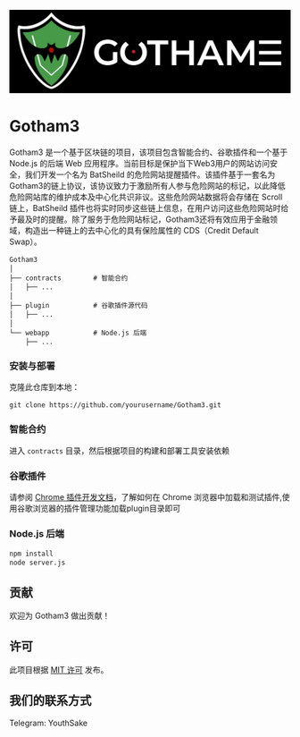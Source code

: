 ![](https://github.com/takiAA/gotham3/blob/main/images/2251682868507_.pic.jpg?raw=true)

# Gotham3
Gotham3 是一个基于区块链的项目，该项目包含智能合约、谷歌插件和一个基于 Node.js 的后端 Web 应用程序。当前目标是保护当下Web3用户的网站访问安全，我们开发一个名为 BatSheild 的危险网站提醒插件。该插件基于一套名为 Gotham3的链上协议，该协议致力于激励所有人参与危险网站的标记，以此降低危险网站库的维护成本及中心化共识非议。这些危险网站数据将会存储在 Scroll 链上，BatSheild 插件也将实时同步这些链上信息，在用户访问这些危险网站时给予最及时的提醒。除了服务于危险网站标记，Gotham3还将有效应用于金融领域，构造出一种链上的去中心化的具有保险属性的 CDS（Credit Default Swap）。

```
Gotham3
│
├── contracts        # 智能合约
│   ├── ...
│
├── plugin           # 谷歌插件源代码
│   ├── ...
│
└── webapp           # Node.js 后端
    ├── ...

```

### 安装与部署

克隆此仓库到本地：

```
git clone https://github.com/yourusername/Gotham3.git
```

### 智能合约

进入 `contracts` 目录，然后根据项目的构建和部署工具安装依赖

### 谷歌插件

请参阅 [Chrome 插件开发文档](https://developer.chrome.com/docs/extensions/mv3/getstarted/)，了解如何在 Chrome 浏览器中加载和测试插件,使用谷歌浏览器的插件管理功能加载plugin目录即可

### Node.js 后端

```
npm install
node server.js
```

## 贡献

欢迎为 Gotham3 做出贡献！

## 许可

此项目根据 [MIT 许可](https://chat.openai.com/LICENSE) 发布。

## 我们的联系方式

Telegram: YouthSake
